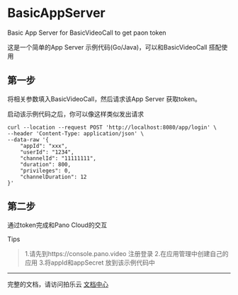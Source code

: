 # BasicAppServer
Basic App Server for BasicVideoCall to get paon token

这是一个简单的App Server 示例代码(Go/Java)，可以和BasicVideoCall 搭配使用
## 第一步 
将相关参数填入BasicVideoCall，然后请求该App Server 获取token。

启动该示例代码之后，你可以像这样类似发出请求
```shell script
curl --location --request POST 'http://localhost:8080/app/login' \
--header 'Content-Type: application/json' \
--data-raw '{
    "appId": "xxx", 
    "userId": "1234",
    "channelId": "11111111",
    "duration": 800,
    "privileges": 0,
    "channelDuration": 12
}'
```

## 第二步
通过token完成和Pano Cloud的交互

Tips
>1.请先到https://console.pano.video 注册登录
>2.在应用管理中创建自己的应用
>3.将appId和appSecret 放到该示例代码中

---
完整的文档，请访问拍乐云 [文档中心](https://developer.pano.video/getting-started/intro/)

